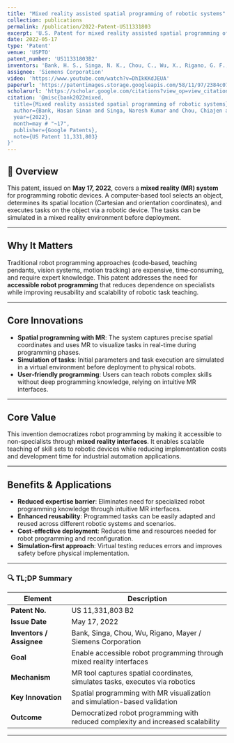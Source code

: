 ```yaml
---
title: "Mixed reality assisted spatial programming of robotic systems"
collection: publications
permalink: /publication/2022-Patent-US11331803
excerpt: 'U.S. Patent for mixed reality assisted spatial programming of robotic systems by Bank, Singa, Chou, Wu, Rigano, and Mayer.'
date: 2022-05-17
type: 'Patent'
venue: 'USPTO'
patent_number: 'US11331803B2'
inventors: 'Bank, H. S., Singa, N. K., Chou, C., Wu, X., Rigano, G. F., & Mayer, S'
assignee: 'Siemens Corporation'
video: 'https://www.youtube.com/watch?v=DhIkKKdJEUA'
paperurl: 'https://patentimages.storage.googleapis.com/58/11/97/2384c07229aea7/US11331803.pdf'
scholarurl: 'https://scholar.google.com/citations?view_op=view_citation&hl=en&user=vU6oBhwAAAAJ&citation_for_view=vU6oBhwAAAAJ:u_35RYKgDlwC'
citation: '@misc{bank2022mixed,
  title={Mixed reality assisted spatial programming of robotic systems},
  author={Bank, Hasan Sinan and Singa, Naresh Kumar and Chou, Chiajen and Wu, Xingang and Rigano, Giuseppe Francesco and Mayer, Stefan},
  year={2022},
  month=may # "~17",
  publisher={Google Patents},
  note={US Patent 11,331,803}
}'
---
```


## 📌 Overview

This patent, issued on **May 17, 2022**, covers a **mixed reality (MR) system** for programming robotic devices. A computer‑based tool selects an object, determines its spatial location (Cartesian and orientation coordinates), and executes tasks on the object via a robotic device. The tasks can be simulated in a mixed reality environment before deployment.

---

## Why It Matters

Traditional robot programming approaches (code‑based, teaching pendants, vision systems, motion tracking) are expensive, time‑consuming, and require expert knowledge. This patent addresses the need for **accessible robot programming** that reduces dependence on specialists while improving reusability and scalability of robotic task teaching.

---

## Core Innovations

* **Spatial programming with MR**: The system captures precise spatial coordinates and uses MR to visualize tasks in real-time during programming phases.
* **Simulation of tasks**: Initial parameters and task execution are simulated in a virtual environment before deployment to physical robots.
* **User‑friendly programming**: Users can teach robots complex skills without deep programming knowledge, relying on intuitive MR interfaces.

---

## Core Value

This invention democratizes robot programming by making it accessible to non-specialists through **mixed reality interfaces**. It enables scalable teaching of skill sets to robotic devices while reducing implementation costs and development time for industrial automation applications.

---

## Benefits & Applications

* **Reduced expertise barrier**: Eliminates need for specialized robot programming knowledge through intuitive MR interfaces.
* **Enhanced reusability**: Programmed tasks can be easily adapted and reused across different robotic systems and scenarios.
* **Cost-effective deployment**: Reduces time and resources needed for robot programming and reconfiguration.
* **Simulation-first approach**: Virtual testing reduces errors and improves safety before physical implementation.

---

### 🔍 TL;DP Summary

| Element                  | Description                                                                    |
| ------------------------ | ------------------------------------------------------------------------------ |
| **Patent No.**           | US 11,331,803 B2                                                               |
| **Issue Date**           | May 17, 2022                                                                   |
| **Inventors / Assignee** | Bank, Singa, Chou, Wu, Rigano, Mayer / Siemens Corporation                     |
| **Goal**                 | Enable accessible robot programming through mixed reality interfaces           |
| **Mechanism**            | MR tool captures spatial coordinates, simulates tasks, executes via robotics   |
| **Key Innovation**       | Spatial programming with MR visualization and simulation-based validation      |
| **Outcome**              | Democratized robot programming with reduced complexity and increased scalability |

---